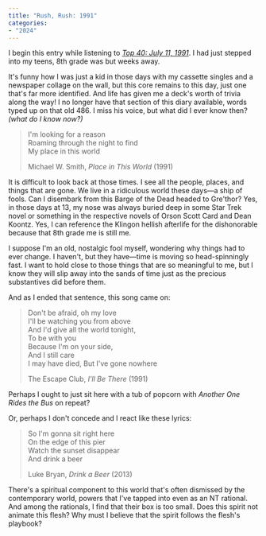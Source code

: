 ```yaml
---
title: "Rush, Rush: 1991"
categories:
- "2024"
---
```


I begin this entry while listening to [*Top 40: July 11, 1991*](https://www.accuradio.com/channel/59932405ab53e35fc78ae9e5).  I had just stepped into my teens, 8th grade was but weeks away.

It's funny how I was just a kid in those days with my cassette singles and a newspaper collage on the wall, but this core remains to this day, just one that's far more identified.  And life has given me a deck's worth of trivia along the way!  I no longer have that section of this diary available, words typed up on that old 486.  I miss his voice, but what did I ever know then? *(what do I know now?)*

> I'm looking for a reason  
Roaming through the night to find  
My place in this world  
>  
> Michael W. Smith, *Place in This World* (1991)

It is difficult to look back at those times.  I see all the people, places, and things that are gone.  We live in a ridiculous world these days—a ship of fools.  Can I disembark from this Barge of the Dead headed to Gre'thor?  Yes, in those days at 13, my nose was always buried deep in some Star Trek novel or something in the respective novels of Orson Scott Card and Dean Koontz.  Yes, I can reference the Klingon hellish afterlife for the dishonorable because that 8th grade me is still me.

I suppose I'm an old, nostalgic fool myself, wondering why things had to ever change.  I haven't, but they have—time is moving so head-spinningly fast.  I want to hold close to those things that are so meaningful to me, but I know they will slip away into the sands of time just as the precious substantives did before them.

And as I ended that sentence, this song came on:

> Don't be afraid, oh my love  
I'll be watching you from above  
And I'd give all the world tonight,  
To be with you  
Because I'm on your side,  
And I still care  
I may have died, 
But I've gone nowhere  
>  
> The Escape Club, *I'll Be There* (1991)

Perhaps I ought to just sit here with a tub of popcorn with *Another One Rides the Bus* on repeat?

Or, perhaps I don't concede and I react like these lyrics:

> So I'm gonna sit right here  
On the edge of this pier  
Watch the sunset disappear  
And drink a beer  
> 
> Luke Bryan, *Drink a Beer* (2013)

There's a spiritual component to this world that's often dismissed by the contemporary world, powers that I've tapped into even as an NT rational.  And among the rationals, I find that their box is too small.  Does this spirit not animate this flesh?  Why must I believe that the spirit follows the flesh's playbook?

